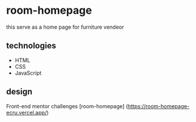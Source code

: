 # room-homepage
this serve as a home page for furniture vendeor
## technologies
* HTML
* CSS
* JavaScript
## design
Front-end mentor challenges 
[room-homepage] (https://room-homepage-ecru.vercel.app/)
